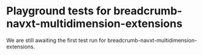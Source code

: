 # Playground tests for breadcrumb-navxt-multidimension-extensions
We are still awaiting the first test run for breadcrumb-navxt-multidimension-extensions.
